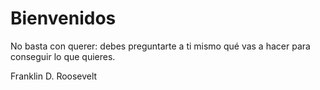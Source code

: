 Bienvenidos 
============================

No basta con querer: debes preguntarte a ti mismo qué vas a hacer para conseguir lo que quieres.

Franklin D. Roosevelt


